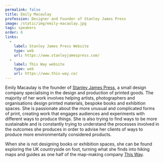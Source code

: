 ```yaml
---
permalink: false
title: Emily Macaulay
profession: Designer and Founder of Stanley James Press
image: /static/img/emily-macaulay.jpg
tags: speakers
order: 6
links:
  -
    label: Stanley James Press Website
    type: web
    url: https://www.stanleyjamespress.com/
  -
    label: This Way website
    type: web
    url: https://www.this-way.co/
---
```


Emily Macaulay is the founder of [Stanley James Press](https://www.stanleyjamespress.com/), a small design company specialising in the design and production of printed goods. The majority of her work involves helping artists, photographers and organisations design printed materials, bespoke books and exhibition spaces. She is passionate about the more unusual and complicated forms of print, creating work that engages audiences and experiments with different ways to produce things. She is also trying to find ways to be more sustainable and is constantly trying to understand the processes involved in the outcomes she produces in order to advise her clients of ways to produce more environmentally considered products.

When she is not designing books or exhibition spaces, she can be found exploring the UK countryside on foot, turning what she finds into hiking maps and guides as one half of the map-making company [This Way](https://www.this-way.co/).
